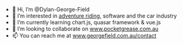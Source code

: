 - 👋 Hi, I’m @Dylan-George-Field
- 👀 I’m interested in [adventure riding](https://adventure.georgefield.com.au), software and the car industry
- 🌱 I’m currently learning chart.js, quasar framework & vue.js
- 💞️ I’m looking to collaborate on www.pocketgrease.com.au
- 📫 You can reach me at www.georgefield.com.au/contact

<!---
Dylan-George-Field/Dylan-George-Field is a ✨ special ✨ repository because its `README.md` (this file) appears on your GitHub profile.
You can click the Preview link to take a look at your changes.
--->
